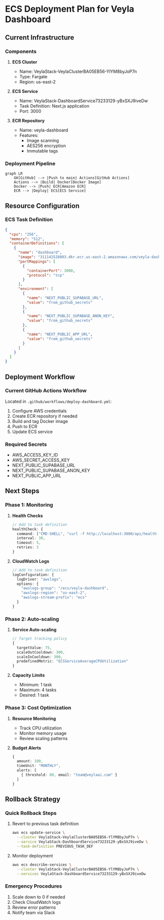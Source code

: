 # ECS Deployment Plan for Veyla Dashboard

## Current Infrastructure

### Components
1. **ECS Cluster**
   - Name: VeylaStack-VeylaClusterBA05EB56-YlYM8byJoP7n
   - Type: Fargate
   - Region: us-east-2

2. **ECS Service**
   - Name: VeylaStack-DashboardService73233129-yBxSXJ9iveDw
   - Task Definition: Next.js application
   - Port: 3000

3. **ECR Repository**
   - Name: veyla-dashboard
   - Features:
     - Image scanning
     - AES256 encryption
     - Immutable tags

### Deployment Pipeline
```mermaid
graph LR
    GH[GitHub] --> |Push to main| Actions[GitHub Actions]
    Actions --> |Build| Docker[Docker Image]
    Docker --> |Push| ECR[Amazon ECR]
    ECR --> |Deploy| ECS[ECS Service]
```

## Resource Configuration

### ECS Task Definition
```json
{
  "cpu": "256",
  "memory": "512",
  "containerDefinitions": [
    {
      "name": "dashboard",
      "image": "311141528083.dkr.ecr.us-east-2.amazonaws.com/veyla-dashboard:latest",
      "portMappings": [
        {
          "containerPort": 3000,
          "protocol": "tcp"
        }
      ],
      "environment": [
        {
          "name": "NEXT_PUBLIC_SUPABASE_URL",
          "value": "from_github_secrets"
        },
        {
          "name": "NEXT_PUBLIC_SUPABASE_ANON_KEY",
          "value": "from_github_secrets"
        },
        {
          "name": "NEXT_PUBLIC_APP_URL",
          "value": "from_github_secrets"
        }
      ]
    }
  ]
}
```

## Deployment Workflow

### Current GitHub Actions Workflow
Located in `.github/workflows/deploy-dashboard.yml`:
1. Configure AWS credentials
2. Create ECR repository if needed
3. Build and tag Docker image
4. Push to ECR
5. Update ECS service

### Required Secrets
- AWS_ACCESS_KEY_ID
- AWS_SECRET_ACCESS_KEY
- NEXT_PUBLIC_SUPABASE_URL
- NEXT_PUBLIC_SUPABASE_ANON_KEY
- NEXT_PUBLIC_APP_URL

## Next Steps

### Phase 1: Monitoring
1. **Health Checks**
   ```typescript
   // Add to task definition
   healthCheck: {
     command: ["CMD-SHELL", "curl -f http://localhost:3000/api/health || exit 1"],
     interval: 30,
     timeout: 5,
     retries: 3
   }
   ```

2. **CloudWatch Logs**
   ```typescript
   // Add to task definition
   logConfiguration: {
     logDriver: "awslogs",
     options: {
       "awslogs-group": "/ecs/veyla-dashboard",
       "awslogs-region": "us-east-2",
       "awslogs-stream-prefix": "ecs"
     }
   }
   ```

### Phase 2: Auto-scaling
1. **Service Auto-scaling**
   ```typescript
   // Target tracking policy
   {
     targetValue: 75,
     scaleOutCooldown: 300,
     scaleInCooldown: 300,
     predefinedMetric: "ECSServiceAverageCPUUtilization"
   }
   ```

2. **Capacity Limits**
   - Minimum: 1 task
   - Maximum: 4 tasks
   - Desired: 1 task

### Phase 3: Cost Optimization
1. **Resource Monitoring**
   - Track CPU utilization
   - Monitor memory usage
   - Review scaling patterns

2. **Budget Alerts**
   ```typescript
   {
     amount: 100,
     timeUnit: "MONTHLY",
     alerts: [
       { threshold: 80, email: "team@veylaai.com" }
     ]
   }
   ```

## Rollback Strategy

### Quick Rollback Steps
1. Revert to previous task definition
   ```bash
   aws ecs update-service \
     --cluster VeylaStack-VeylaClusterBA05EB56-YlYM8byJoP7n \
     --service VeylaStack-DashboardService73233129-yBxSXJ9iveDw \
     --task-definition PREVIOUS_TASK_DEF
   ```

2. Monitor deployment
   ```bash
   aws ecs describe-services \
     --cluster VeylaStack-VeylaClusterBA05EB56-YlYM8byJoP7n \
     --services VeylaStack-DashboardService73233129-yBxSXJ9iveDw
   ```

### Emergency Procedures
1. Scale down to 0 if needed
2. Check CloudWatch logs
3. Review error patterns
4. Notify team via Slack
